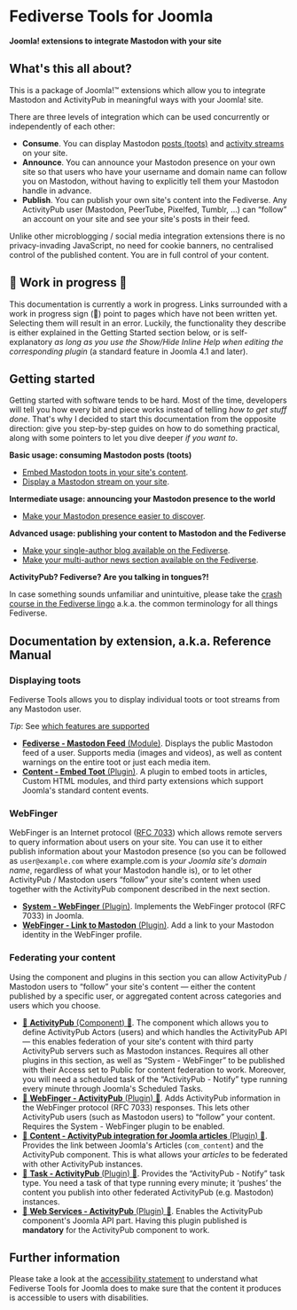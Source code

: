 # Fediverse Tools for Joomla

**Joomla! extensions to integrate Mastodon with your site**

## What's this all about?

This is a package of Joomla!™ extensions which allow you to integrate Mastodon and ActivityPub in meaningful ways with your Joomla! site.

There are three levels of integration which can be used concurrently or independently of each other:

* **Consume**. You can display Mastodon [posts (toots)](plg_content_fediverse.md) and [activity streams](mod_fediversefeed.md) on your site.
* **Announce**. You can announce your Mastodon presence on your own site so that users who have your username and domain name can follow you on Mastodon, without having to explicitly tell them your Mastodon handle in advance.
* **Publish**. You can publish your own site's content into the Fediverse. Any ActivityPub user (Mastodon, PeerTube, Pixelfed, Tumblr, …) can “follow” an account on your site and see your site's posts in their feed.

Unlike other microblogging / social media integration extensions there is no privacy-invading JavaScript, no need for cookie banners, no centralised control of the published content. You are in full control of your content.

## 🚧 Work in progress 🚧

This documentation is currently a work in progress. Links surrounded with a work in progress sign (🚧) point to pages which have not been written yet. Selecting them will result in an error. Luckily, the functionality they describe is either explained in the Getting Started section below, or is self-explanatory _as long as you use the Show/Hide Inline Help when editing the corresponding plugin_ (a standard feature in Joomla 4.1 and later).

## Getting started

Getting started with software tends to be hard. Most of the time, developers will tell you how every bit and piece works instead of telling _how to get stuff done_. That's why I decided to start this documentation from the opposite direction: give you step-by-step guides on how to do something practical, along with some pointers to let you dive deeper _if you want to_.

**Basic usage: consuming Mastodon posts (toots)**

* [Embed Mastodon toots in your site's content](uscase_embed_toots.md).
* [Display a Mastodon stream on your site](usecase_stream.md).

**Intermediate usage: announcing your Mastodon presence to the world**

* [Make your Mastodon presence easier to discover](usecase_mastodon_discovery.md).

**Advanced usage: publishing your content to Mastodon and the Fediverse**

* [Make your single-author blog available on the Fediverse](usecase_single_author_blog.md).
* [Make your multi-author news section available on the Fediverse](usecase_multiauthor_blog.md).

**ActivityPub? Fediverse? Are you talking in tongues?!**

In case something sounds unfamiliar and unintuitive, please take the [crash course in the Fediverse lingo](lingo.md) a.k.a. the common terminology for all things Fediverse.

## Documentation by extension, a.k.a. Reference Manual

### Displaying toots

Fediverse Tools allows you to display individual toots or toot streams from any Mastodon user.

_Tip_: See [which features are supported](features_displaying.md)

* [**Fediverse - Mastodon Feed** (Module)](mod_fediversefeed.md). Displays the public Mastodon feed of a user. Supports media (images and videos), as well as content warnings on the entire toot or just each media item.
* [**Content - Embed Toot** (Plugin)](plg_content_fediverse.md). A plugin to embed toots in articles, Custom HTML modules, and third party extensions which support Joomla's standard content events.

### WebFinger

WebFinger is an Internet protocol ([RFC 7033](https://www.rfc-editor.org/rfc/rfc7033)) which allows remote servers to query information about users on your site. You can use it to either publish information about your Mastodon presence (so you can be followed as `user@example.com` where example.com is _your Joomla site's domain name_, regardless of what your Mastodon handle is), or to let other ActivityPub / Mastodon users “follow” your site's content when used together with the ActivityPub component described in the next section.

* [**System - WebFinger** (Plugin)](plg_system_webfinger.md). Implements the WebFinger protocol (RFC 7033) in Joomla.
* [**WebFinger - Link to Mastodon** (Plugin)](plg_webfinger_mastodon.md). Add a link to your Mastodon identity in the WebFinger profile.

### Federating your content

Using the component and plugins in this section you can allow ActivityPub / Mastodon users to “follow” your site's content — either the content published by a specific user, or aggregated content across categories and users which you choose.

* [🚧 **ActivityPub** (Component) 🚧](com_activitypub.md). The component which allows you to define ActivityPub Actors (users) and which handles the ActivityPub API — this enables federation of your site's content with third party ActivityPub servers such as Mastodon instances. Requires all other plugins in this section, as well as “System - WebFinger” to be published with their Access set to Public for content federation to work. Moreover, you will need a scheduled task of the “ActivityPub - Notify” type running every minute through Joomla's Scheduled Tasks.
* [🚧 **WebFinger - ActivityPub** (Plugin) 🚧](plg_webfinger_activitypub.md). Adds ActivityPub information in the WebFinger protocol (RFC 7033) responses. This lets other ActivityPub users (such as Mastodon users) to “follow” your content. Requires the System - WebFinger plugin to be enabled.
* [🚧 **Content - ActivityPub integration for Joomla articles** (Plugin) 🚧](plg_content_contentactivitypub.md). Provides the link between Joomla's Articles (`com_content`) and the ActivityPub component. This is what allows your _articles_ to be federated with other ActivityPub instances.
* [🚧 **Task - ActivityPub** (Plugin) 🚧](plg_task_activitypub.md). Provides the “ActivityPub - Notify” task type. You need a task of that type running every minute; it ‘pushes’ the content you publish into other federated ActivityPub (e.g. Mastodon) instances.
* [🚧 **Web Services - ActivityPub** (Plugin) 🚧](plg_webservices_activitypub.md). Enables the ActivityPub component's Joomla API part. Having this plugin published is **mandatory** for the ActivityPub component to work.

## Further information

Please take a look at the [accessibility statement](accessibility.md) to understand what Fediverse Tools for Joomla does to make sure that the content it produces is accessible to users with disabilities.
